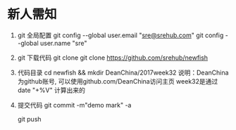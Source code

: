 # 新人需知

1. git 全局配置
git config --global user.email "sre@srehub.com"
git config --global user.name "sre"

2. git 下载代码
git clone git clone https://github.com/srehub/newfish

3. 代码目录
   cd newfish && mkdir DeanChina/2017week32
   说明：DeanChina为github账号, 可以使用github.com/DeanChina访问主页
   week32是通过date "+%V" 计算出来的


4. 提交代码
   git commit -m"demo mark"  -a

   git push
